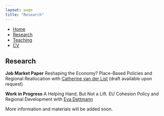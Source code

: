 ```yaml
---
layout: page
title: "Research"
---
```


<nav>
  <ul>
    <li><a href="index.html">Home</a></li>
    <li><a href="research.html">Research</a></li>
    <li><a href="teaching.html">Teaching</a></li>
    <li><a href="cv.html">CV</a></li>
  </ul>
</nav>


## Research

**Job Market Paper**
Reshaping the Economy? Place-Based Policies and Regional Reallocation
with [Catherine van der List](https://sites.google.com/view/cvanderlist/) (draft available upon request)

**Work in Progress**
A Helping Hand, But Not a Lift. EU Cohesion Policy and Regional Development
with [Eva Dettmann](https://www.iwh-halle.de/ueber-das-iwh/team/detail/eva-dettmann)

More information and materials will be added soon.
